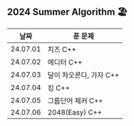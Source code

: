 ## 2024 Summer Algorithm 🏖

| 날짜     | 푼 문제                 |
| -------- | ----------------------- |
| 24.07.01 | 치즈 C++                |
| 24.07.02 | 에디터 C++              |
| 24.07.03 | 달이 차오른다, 가자 C++ |
| 24.07.04 | 킹 C++                  |
| 24.07.05 | 그룹단어 체커 C++       |
| 24.07.06 | 2048(Easy) C++          |
